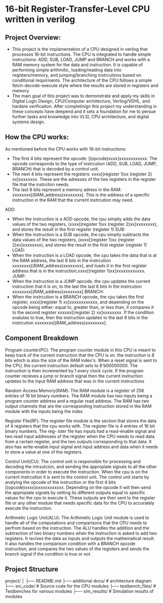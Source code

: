 # 16-bit Register-Transfer-Level CPU written in verilog


## Project Overview:

- This project is the implamentation of a CPU designed in verilog that processes 16-bit instructions. The CPU is integrated to handle simple instructions: ADD, SUB, LOAD, JUMP and BRANCH
  and works with a RAM memory system for the data and instruction. It is capable of performing simple arithmitic, loading/reading data into registers/memory, and jumping/branching
  instrcutions based on conditional requirments. The architecture of the CPU follows a simple fetch-decode-execute style where the results are stored in registers and memory.
- The main goal of this project was to demonstrate and apply my skills in Digital Logic Design, CPU/Computer architecture, Verilog/VDHL, and hardare verificaiton. After completinign this
  project my understanding in these concepts have deepend and it sets a foundation for me to persue further tasks and knowledge into VLSI, CPU architecture, and digital systems design.



## How the CPU works:

As mentioned before the CPU works with 16-bit instructions:
  - The first 4 bits represent the opcode: [(opcode)xxxx]xxxxxxxxxxxx. The opcode corresponds to the type of instrcution (ADD, SUB, LOAD, JUMP, BRANCH) that is decoded by a control unit.
  - The next 4 bits represent the registers: xxxx[(register 1)xx (register 2) xx]xxxxxxxx. These are the adresses of the two registers in the register file that the instrciton needs.
  - The last 8 bits represent a memory adress in the RAM: xxxxxxxx[(RAM_address)xxxxxxxx]. This is the address of a specific instruciton in the RAM that the current instrcution may need.

ADD:
 - When the instruction is a ADD opcode, the cpu simpliy adds the data values of the two registers, (xxxx[(register 1)xx (register 2)xx]xxxxxxxx), and stores the
   result in the first register (register 1)
SUB:
 - When the instruction is a SUB opcode, the cpu simpliy subtracts the data values of the two registers, (xxxx[(register 1)xx (register 2)xx]xxxxxxxx), and stores the
   result in the first register (register 1)
LOAD:
 - When the instruction is a LOAD opcode, the cpu takes the data that is at the RAM address, the last 8 bits in the instrcution xxxxxxxx[(RAM_address)xxxxxxxx], and loads it in the first
   register address that is in the instruction,xxxx[(register 1)xx]xxxxxxxxxxxx.
JUMP:
 - When the instruction is a JUMP opcode, the cpu updates the current instruction that it is on, to the last the last 8 bits in the instrcution xxxxxxxx[(RAM_address)xxxxxxxx]
BRANCH:
 - When the instrcution is a BRANCH opcode, the cpu takes the first register, xxxx[(register 1) xx]xxxxxxxxxxxx, and depending on the opcode being either: equal to, greater than, or less
   than, it compares it to the second register xxxxxx[(register 2) xx]xxxxxxxx. If the condition evalutes to true, then the instruction updates to the last 8 bits in the instrcution
   xxxxxxxx[(RAM_address)xxxxxxxx]. 



## Component Breakdown

Program counter(PC): The program counter module in this CPU is meant to keep track of the current instruction that the CPU is on. the instruction is 8 bits which is also the size of the
                     RAM index's. When a reset signal is sent to the CPU, the current instruction default sets to 8'b00000000. The instruction is then incremented by 1 every clock cycle.
                     If the program counter recieves a jump or branch signal then the current instruction updates to the input RAM address that was in the current instructions

Random Access Memory(RAM): The RAM module is a register of 256 entries of 16 bit binary numbers. The RAM module has two inputs being a program counter address and a regular read address.
                           The RAM has two output channels that are the corresponding instruction stored in the RAM module with the inputs being the index

Register File(RF): The register file module is the section that stores the data of 4 registers that the cpu works with. The register file is 4 entries of 16 bit binary numbers. The reg-
                   ister file has inputs had a read-enable signal and two read input addresses of the register when the CPU needs to read data from a certain register, and the two                          outputs corresponding to that data. It also has write-enable input signal and input address and data when it needs to store a value at one of the registers.

Control Unit(CU): The control unit is responsible for processing and decoding the intrsutcion, and sending the appropiate signals to all the other components in order to execute the 
                  instruction. When the cpu is on the current instrcution it is sent to the control unit. The control unit starts by analying the opcode of the instruction or the first
                  4 bits [(opcode)xxxx]xxxxxxxxxxxx. Depending on the opcode it will then send the appropiate signals by setting its different outputs equal to specific values for the 
                  cpu to execute it. These outputs are then sent to the register file or any other module that needs specific data for the CPU to accurately execute the instruction. 

Arithmetic Logic Unit(ALU): The Arithmetic Logic Unit module is used to handle all of the computations and comparisons that the CPU needs to perfrom based on the instruction. The ALU
                            handles the addition and the subtraction of two binary numbers when the instruction is asked to add two registers. It recives the data as inputs and outputs
                            the mathematical result. It also handles the comparison condition with a BRANCH opcode instruction, and compares the two values of the registers and sends the
                            branch signal if the condition is true or not. 

                               

## Project Structure

project/
│
├── README.md
├── additional docs/          # architecture diagram
├── src_code/           # Source code for the CPU modules
├── testbench_files/   # Testbenches for various modules
├── sim_results/    # Simulation results of modules



